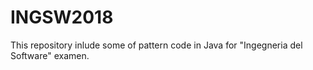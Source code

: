 # INGSW2018

This repository inlude some of pattern code in Java for "Ingegneria del Software" examen.
